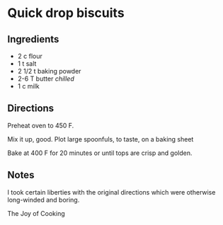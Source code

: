 Quick drop biscuits
==

Ingredients
--

* 2 c flour
* 1 t salt
* 2 1/2 t baking powder
* 2-6 T butter *chilled*
* 1 c milk

Directions
--

Preheat oven to 450 F.

Mix it up, good. Plot large spoonfuls, to taste, on a baking sheet

Bake at 400 F for 20 minutes or until tops are crisp and golden.

Notes
--

I took certain liberties with the original directions which were otherwise
long-winded and boring.

The Joy of Cooking
